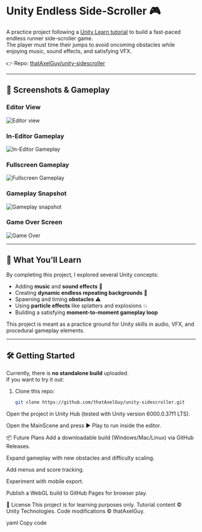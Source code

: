 # Unity Endless Side-Scroller 🎮

A practice project following a [Unity Learn tutorial](https://learn.unity.com/) to build a fast-paced endless runner side-scroller game.  
The player must time their jumps to avoid oncoming obstacles while enjoying music, sound effects, and satisfying VFX.

👉 Repo: [thatAxelGuy/unity-sidescroller](https://github.com/thatAxelGuy/unity-sidescroller)

---

## 📸 Screenshots & Gameplay

### Editor View
![Editor view](Docs/Editor.png)

### In-Editor Gameplay
![In-Editor Gameplay](Docs/InEditorGameplay.gif)

### Fullscreen Gameplay
![Fullscreen Gameplay](Docs/FullScreenGameplay.gif)

### Gameplay Snapshot
![Gameplay snapshot](Docs/Gameplay.png)

### Game Over Screen
![Game Over](Docs/GameOver.png)

---

## 🚀 What You’ll Learn

By completing this project, I explored several Unity concepts:

- Adding **music** and **sound effects** 🎵  
- Creating **dynamic endless repeating backgrounds** 🌄  
- Spawning and timing **obstacles** ⚠️  
- Using **particle effects** like splatters and explosions 💥  
- Building a satisfying **moment-to-moment gameplay loop**

This project is meant as a practice ground for Unity skills in audio, VFX, and procedural gameplay elements.

---

## 🛠️ Getting Started

Currently, there is **no standalone build** uploaded.  
If you want to try it out:

1. Clone this repo:
   ```bash
   git clone https://github.com/thatAxelGuy/unity-sidescroller.git
Open the project in Unity Hub (tested with Unity version 6000.0.37f1 LTS).

Open the MainScene and press ▶️ Play to run inside the editor.

📦 Future Plans
 Add a downloadable build (Windows/Mac/Linux) via GitHub Releases.

 Expand gameplay with new obstacles and difficulty scaling.

 Add menus and score tracking.

 Experiment with mobile export.

 Publish a WebGL build to GitHub Pages for browser play.

📝 License
This project is for learning purposes only.
Tutorial content © Unity Technologies.
Code modifications © thatAxelGuy.

yaml
Copy code
